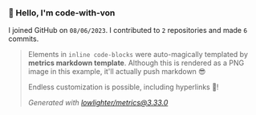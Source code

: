 ### 👋 Hello, I'm code-with-von

I joined GitHub on `08/06/2023`.
I contributed to `2` repositories and made `6` commits.

> Elements in `inline code-blocks` were auto-magically templated by **metrics markdown template**.
> Although this is rendered as a PNG image in this example, it'll actually push markdown 😎
>
> Endless customization is possible, including hyperlinks 🎉!
>
> *Generated with [lowlighter/metrics@3.33.0](https://github.com/lowlighter/metrics)*
